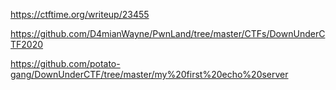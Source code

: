 https://ctftime.org/writeup/23455

https://github.com/D4mianWayne/PwnLand/tree/master/CTFs/DownUnderCTF2020

https://github.com/potato-gang/DownUnderCTF/tree/master/my%20first%20echo%20server
